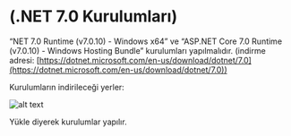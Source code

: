 # (.NET 7.0 Kurulumları)
“NET 7.0 Runtime (v7.0.10) - Windows x64” ve “ASP.NET Core 7.0 Runtime (v7.0.10) - Windows Hosting Bundle” kurulumları yapılmalıdır. (indirme adresi: [https://dotnet.microsoft.com/en-us/download/dotnet/7.0](https://dotnet.microsoft.com/en-us/download/dotnet/7.0))

 Kurulumların indirileceği yerler:

![alt text](/images/NET7.png)

Yükle diyerek kurulumlar yapılır.
